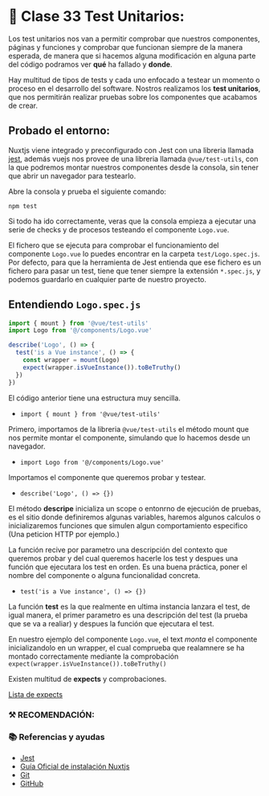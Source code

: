 # 📗 Clase 33 Test Unitarios:

Los test unitarios nos van a permitir comprobar que nuestros componentes, páginas y funciones y comprobar que funcionan siempre de la manera esperada, de manera que si hacemos alguna modificación en alguna parte del código podramos ver **qué** ha fallado y **donde**.

Hay multitud de tipos de tests y cada uno enfocado a testear un momento o proceso en el desarrollo del software. Nostros realizamos los **test unitarios**, que nos permitirán realizar pruebas sobre los componentes que acabamos de crear.

## Probado el entorno:

Nuxtjs viene integrado y preconfigurado con Jest con una libreria llamada [jest](https://jestjs.io/), además vuejs nos provee de una libreria llamada `@vue/test-utils`, con la que podremos montar nuestros componentes desde la consola, sin tener que abrir un navegador para testearlo.

Abre la consola y prueba el siguiente comando:

```shell
npm test
```

Si todo ha ido correctamente, veras que la consola empieza a ejecutar una serie de checks y de procesos testeando el componente `Logo.vue`.


El fichero que se ejecuta para comprobar el funcionamiento del componente `Logo.vue` lo puedes encontrar en la carpeta `test/Logo.spec.js`. Por defecto, para que la herramienta de Jest entienda que ese fichero es un fichero para pasar un test, tiene que tener siempre la extensión `*.spec.js`, y podemos guardarlo en cualquier parte de nuestro proyecto. 

## Entendiendo `Logo.spec.js`

```js
import { mount } from '@vue/test-utils'
import Logo from '@/components/Logo.vue'

describe('Logo', () => {
  test('is a Vue instance', () => {
    const wrapper = mount(Logo)
    expect(wrapper.isVueInstance()).toBeTruthy()
  })
})
```

El código anterior tiene una estructura muy sencilla.

- `import { mount } from '@vue/test-utils'`

Primero, importamos de la libreria `@vue/test-utils` el método mount que nos permite montar el componente, simulando que lo hacemos desde un navegador.

- `import Logo from '@/components/Logo.vue'`

Importamos el componente que queremos probar y testear.

- `describe('Logo', () => {})`

El método **descripe** inicializa un scope o entonrno de ejecución de pruebas, es el sitio donde definiremos algunas variables, haremos algunos calculos o inicializaremos funciones que simulen algun comportamiento especifico (Una peticion HTTP por ejemplo.)

La función recive por parametro una descripción del contexto que queremos probar y del cual queremos hacerle los test y despues una función que ejecutara los test en orden. Es una buena práctica, poner el nombre del componente o alguna funcionalidad concreta.

- `test('is a Vue instance', () => {})`

La función **test** es la que realmente en ultima instancia lanzara el test, de igual manera, el primer parametro es una descripción del test (la prueba que se va a realiar) y despues la función que ejecutara el test.

En nuestro ejemplo del componente `Logo.vue`, el text *monta* el componente inicializandolo en un wrapper, el cual comprueba que realamnere se ha montado correctamente mediante la comprobación `expect(wrapper.isVueInstance()).toBeTruthy()`

Existen multitud de **expects** y comprobaciones.

[Lista de expects](https://jestjs.io/docs/en/expect)

### ⚒️ RECOMENDACIÓN:


### 📚 Referencias y ayudas
- [Jest](https://jestjs.io/)
- [Guía Oficial de instalación Nuxtjs](https://nuxtjs.org/guide/installation)
- [Git](https://www.git-scm.com/)
- [GitHub](https://github.com/)